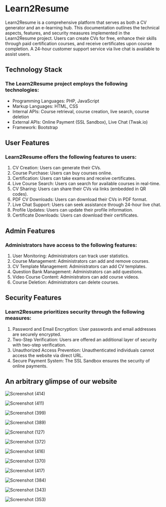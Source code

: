 # Learn2Resume 

Learn2Resume is a comprehensive platform that serves as both a CV generator and an e-learning hub. This documentation outlines the technical aspects, features, and security measures implemented in the Learn2Resume project. Users can create CVs for free, enhance their skills through paid certification courses, and receive certificates upon course completion. A 24-hour customer support service via live chat is available to assist users.

<h2> Technology Stack </h2>

<h3>The Learn2Resume project employs the following technologies:</h3>

- Programming Languages: PHP, JavaScript
- Markup Languages: HTML, CSS
- Internal APIs: Course retrieval, course creation, live search, course deletion
- External APIs: Online Payment (SSL Sandbox), Live Chat (Twak.io)
- Framework: Bootstrap

<h2>User Features</h2>

<h3>Learn2Resume offers the following features to users:</h3>

1. CV Creation: Users can generate their CVs.
2. Course Purchase: Users can buy courses online.
3. Certification: Users can take exams and receive certificates.
4. Live Course Search: Users can search for available courses in real-time.
5. CV Sharing: Users can share their CVs via links (embedded in QR codes).
6. PDF CV Downloads: Users can download their CVs in PDF format.
7. Live Chat Support: Users can seek assistance through 24-hour live chat.
8. Profile Updates: Users can update their profile information.
9. Certificate Downloads: Users can download their certificates.

<h2> Admin Features</h2>

<h3>Administrators have access to the following features:</h3>

1. User Monitoring: Administrators can track user statistics.
2. Course Management: Administrators can add and remove courses.
3. CV Template Management: Administrators can add CV templates.
4. Question Bank Management: Administrators can add questions.
5. Video Course Content: Administrators can add course videos.
6. Course Deletion: Administrators can delete courses.

<h2>Security Features</h2>

<h3>Learn2Resume prioritizes security through the following measures:</h3>

1. Password and Email Encryption: User passwords and email addresses are securely encrypted.
2. Two-Step Verification: Users are offered an additional layer of security with two-step verification.
3. Unauthorized Access Prevention: Unauthenticated individuals cannot access the website via direct URL.
4. Secure Payment System: The SSL Sandbox ensures the security of online payments.

<h2>An arbitrary glimpse of our website</h2>

![Screenshot (414)](https://github.com/samratabduljalil/Learn2Resume/assets/95965521/c16adc2b-2579-45ac-a249-251a613ed788)





![Screenshot (411)](https://github.com/samratabduljalil/Learn2Resume/assets/95965521/9d7af3f9-a86f-47a5-9818-6a17f881eff2)

![Screenshot (399)](https://github.com/samratabduljalil/Learn2Resume/assets/95965521/8ac5a9ab-6a43-4c11-9f96-42c030ee30cd)


![Screenshot (389)](https://github.com/samratabduljalil/Learn2Resume/assets/95965521/18fd1640-2ba1-44c1-b51a-9ba9c7bd5c37)

![Screenshot (127)](https://github.com/samratabduljalil/Learn2Resume/assets/95965521/03b77384-c1a4-4a22-8b9a-44e53ac0a7c4)


![Screenshot (372)](https://github.com/samratabduljalil/Learn2Resume/assets/95965521/a05cc0d2-a54b-4c18-93a9-da74182f0915)

![Screenshot (416)](https://github.com/samratabduljalil/Learn2Resume/assets/95965521/8e5334fd-4aa9-4e71-aa24-c87144ff532c)

![Screenshot (370)](https://github.com/samratabduljalil/Learn2Resume/assets/95965521/152dc68f-3e8b-4b4b-bad6-ba4724d07e15)

![Screenshot (417)](https://github.com/samratabduljalil/Learn2Resume/assets/95965521/f0141027-cd62-4de5-ac64-4f44333b0340)


![Screenshot (384)](https://github.com/samratabduljalil/Learn2Resume/assets/95965521/71e29e8e-39d0-4cd8-99e7-e2f4a72b9def)

![Screenshot (343)](https://github.com/samratabduljalil/Learn2Resume/assets/95965521/2c9d53b7-4629-47c8-83fe-029693d2b588)

![Screenshot (353)](https://github.com/samratabduljalil/Learn2Resume/assets/95965521/8d3d7a09-8b3f-4e0e-9d72-4cf3625af0b9)
